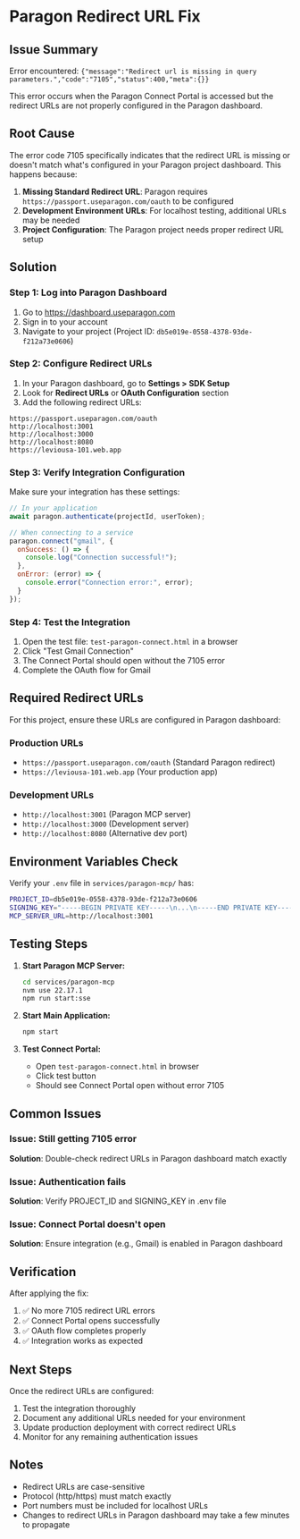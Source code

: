 # Paragon Redirect URL Fix

## Issue Summary
Error encountered: `{"message":"Redirect url is missing in query parameters.","code":"7105","status":400,"meta":{}}`

This error occurs when the Paragon Connect Portal is accessed but the redirect URLs are not properly configured in the Paragon dashboard.

## Root Cause
The error code 7105 specifically indicates that the redirect URL is missing or doesn't match what's configured in your Paragon project dashboard. This happens because:

1. **Missing Standard Redirect URL**: Paragon requires `https://passport.useparagon.com/oauth` to be configured
2. **Development Environment URLs**: For localhost testing, additional URLs may be needed
3. **Project Configuration**: The Paragon project needs proper redirect URL setup

## Solution

### Step 1: Log into Paragon Dashboard

1. Go to https://dashboard.useparagon.com
2. Sign in to your account
3. Navigate to your project (Project ID: `db5e019e-0558-4378-93de-f212a73e0606`)

### Step 2: Configure Redirect URLs

1. In your Paragon dashboard, go to **Settings > SDK Setup**
2. Look for **Redirect URLs** or **OAuth Configuration** section
3. Add the following redirect URLs:

```
https://passport.useparagon.com/oauth
http://localhost:3001
http://localhost:3000
http://localhost:8080
https://leviousa-101.web.app
```

### Step 3: Verify Integration Configuration

Make sure your integration has these settings:

```javascript
// In your application
await paragon.authenticate(projectId, userToken);

// When connecting to a service
paragon.connect("gmail", {
  onSuccess: () => {
    console.log("Connection successful!");
  },
  onError: (error) => {
    console.error("Connection error:", error);
  }
});
```

### Step 4: Test the Integration

1. Open the test file: `test-paragon-connect.html` in a browser
2. Click "Test Gmail Connection"
3. The Connect Portal should open without the 7105 error
4. Complete the OAuth flow for Gmail

## Required Redirect URLs

For this project, ensure these URLs are configured in Paragon dashboard:

### Production URLs
- `https://passport.useparagon.com/oauth` (Standard Paragon redirect)
- `https://leviousa-101.web.app` (Your production app)

### Development URLs  
- `http://localhost:3001` (Paragon MCP server)
- `http://localhost:3000` (Development server)
- `http://localhost:8080` (Alternative dev port)

## Environment Variables Check

Verify your `.env` file in `services/paragon-mcp/` has:

```bash
PROJECT_ID=db5e019e-0558-4378-93de-f212a73e0606
SIGNING_KEY="-----BEGIN PRIVATE KEY-----\n...\n-----END PRIVATE KEY-----\n"
MCP_SERVER_URL=http://localhost:3001
```

## Testing Steps

1. **Start Paragon MCP Server:**
   ```bash
   cd services/paragon-mcp
   nvm use 22.17.1
   npm run start:sse
   ```

2. **Start Main Application:**
   ```bash
   npm start
   ```

3. **Test Connect Portal:**
   - Open `test-paragon-connect.html` in browser
   - Click test button
   - Should see Connect Portal open without error 7105

## Common Issues

### Issue: Still getting 7105 error
**Solution**: Double-check redirect URLs in Paragon dashboard match exactly

### Issue: Authentication fails  
**Solution**: Verify PROJECT_ID and SIGNING_KEY in .env file

### Issue: Connect Portal doesn't open
**Solution**: Ensure integration (e.g., Gmail) is enabled in Paragon dashboard

## Verification

After applying the fix:
1. ✅ No more 7105 redirect URL errors
2. ✅ Connect Portal opens successfully  
3. ✅ OAuth flow completes properly
4. ✅ Integration works as expected

## Next Steps

Once the redirect URLs are configured:
1. Test the integration thoroughly
2. Document any additional URLs needed for your environment
3. Update production deployment with correct redirect URLs
4. Monitor for any remaining authentication issues

## Notes

- Redirect URLs are case-sensitive
- Protocol (http/https) must match exactly
- Port numbers must be included for localhost URLs
- Changes to redirect URLs in Paragon dashboard may take a few minutes to propagate
